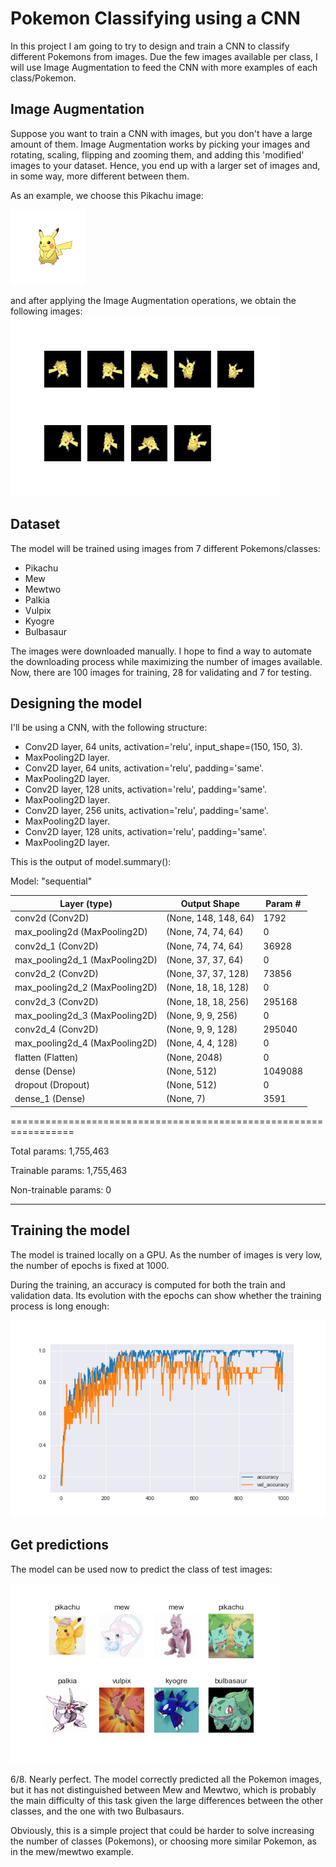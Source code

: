 # Pokemon Classifying using a CNN
In this project I am going to try to design and train a CNN to classify different Pokemons from images. Due the few images available per class, I will use Image Augmentation to feed the CNN with more examples of each class/Pokemon.

## Image Augmentation
Suppose you want to train a CNN with images, but you don't have a large amount of them. Image Augmentation works by picking your images and rotating, scaling, flipping and zooming them, and adding this 'modified' images to your dataset. Hence, you end up with a larger set of images and, in some way, more different between them.

As an example, we choose this Pikachu image:

![](https://github.com/marcgror/Pokemon-Classification-using-CNN/blob/master/images/pikachu_test_preview.png)

and after applying the Image Augmentation operations, we obtain the following images:
![](https://github.com/marcgror/Pokemon-Classification-using-CNN/blob/master/images/preview_augmentated.png)

## Dataset
The model will be trained using images from 7 different Pokemons/classes:
- Pikachu
- Mew
- Mewtwo
- Palkia
- Vulpix
- Kyogre
- Bulbasaur

The images were downloaded manually. I hope to find a way to automate the downloading process while maximizing the number of images available. Now, there are 100 images for training, 28 for validating and 7 for testing.

## Designing the model
I'll be using a CNN, with the following structure:
- Conv2D layer, 64 units, activation='relu', input_shape=(150, 150, 3).
- MaxPooling2D layer.
- Conv2D layer, 64 units, activation='relu', padding='same'.
- MaxPooling2D layer.
- Conv2D layer, 128 units, activation='relu', padding='same'.
- MaxPooling2D layer.
- Conv2D layer, 256 units, activation='relu', padding='same'.
- MaxPooling2D layer.
- Conv2D layer, 128 units, activation='relu', padding='same'.
- MaxPooling2D layer.

This is the output of model.summary():

Model: "sequential"

|Layer (type)   |  Output Shape     |  Param # |
|---------------|-------------------------------|-----------------|
|conv2d (Conv2D)|(None, 148, 148, 64) |1792   |   
|max_pooling2d (MaxPooling2D) |(None, 74, 74, 64)        |0|       
|conv2d_1 (Conv2D)            |(None, 74, 74, 64)        |36928|    
|max_pooling2d_1 (MaxPooling2D) |(None, 37, 37, 64)        |0|        
|conv2d_2 (Conv2D)            |(None, 37, 37, 128)       |73856|     
|max_pooling2d_2 (MaxPooling2D) |(None, 18, 18, 128)       |0|         
|conv2d_3 (Conv2D)            |(None, 18, 18, 256)       |295168    
|max_pooling2d_3 (MaxPooling2D) |(None, 9, 9, 256)         |0|         
|conv2d_4 (Conv2D)            |(None, 9, 9, 128)         |295040|   
|max_pooling2d_4 (MaxPooling2D) |(None, 4, 4, 128)         |0|         
|flatten (Flatten)            |(None, 2048)              |0|         
|dense (Dense)                |(None, 512)               |1049088|   
|dropout (Dropout)            |(None, 512)               |0|         
|dense_1 (Dense)              |(None, 7)                 |3591|      
=================================================================

Total params: 1,755,463

Trainable params: 1,755,463

Non-trainable params: 0
_________________________________________________________________

## Training the model
The model is trained locally on a GPU. As the number of images is very low, the number of epochs is fixed at 1000.

During the training, an accuracy is computed for both the train and validation data. Its evolution with the epochs can show whether the training process is long enough:

![](https://github.com/marcgror/Pokemon-Classification-using-CNN/blob/master/images/accuracy_plot.png)

## Get predictions
The model can be used now to predict the class of test images:

![](https://github.com/marcgror/Pokemon-Classification-using-CNN/blob/master/images/predicted_test.png)

6/8. Nearly perfect. The model correctly predicted all the Pokemon images, but it has not distinguished between Mew and Mewtwo, which is probably the main difficulty of this task given the large differences between the other classes, and the one with two Bulbasaurs.

Obviously, this is a simple project that could be harder to solve increasing the number of classes (Pokemons), or choosing more similar Pokemon, as in the mew/mewtwo example.

